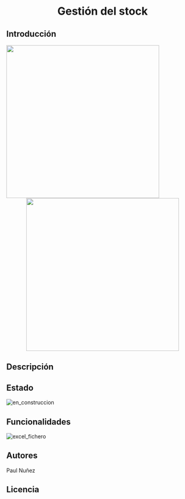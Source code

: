 # <h1 align="center"> Gestión del stock </h1>

## Introducción

<img align="left" width="400" height="400" src="https://github.com/Paul243654/Inventario/assets/112754073/c9e3c0c5-e10f-4881-b360-08387d635cf8">

<p align="center">
  <img width="400" height="400" src="https://github.com/Paul243654/Inventario/assets/112754073/feed961d-909c-4eed-9816-7a5b107ce92f">   
</p>

## Descripción

## Estado

![en_construccion](https://github.com/Paul243654/Inventario/assets/112754073/87c65bc9-2f07-49e5-8585-ead0b149ca9e)

## Funcionalidades

![excel_fichero](https://github.com/Paul243654/Inventario/assets/112754073/055bf3cf-a77e-424e-b45a-d39e0c2daaf5)

## Autores

Paul Nuñez

## Licencia
